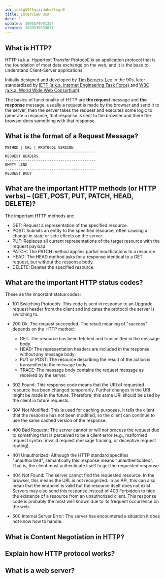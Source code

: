 ```yaml
---
id: icxlg59f5qizidohx3lcgn0
title: Interview Q&A
desc: ''
updated: 1695574901354
created: 1693539983871
---
```


## What is HTTP?
HTTP (a.k.a. Hypertext Transfer Protocol) is an application protocol that is the foundation of most data exchange on the web, and it is the base to understand Client-Server applications.

Initially designed and developed by [Tim Berners-Lee](https://es.wikipedia.org/wiki/Tim_Berners-Lee) in the 90s, later standardized by [IETF (a.k.a. Internet Engineering Task Force)](https://www.ietf.org/) and [W3C (a.k.a. World Wide Web Consortium)](https://www.w3.org/).

The basics of functionality of HTTP are **the request** message and **the response** message, usually a request is made by the browser and send it to the server, then the server takes the request and executes some logic to generate a response, that response is sent to the browser and there the browser does something with that response.

## What is the format of a Request Message?

```text
METHOD | URL | PROTOCOL VERSION
-----------------------------------------
REQUEST HEADERS
-----------------------------------------
EMPTY LINE
-----------------------------------------
REQUEST BODY
```

## What are the important HTTP methods (or HTTP verbs) – (GET, POST, PUT, PATCH, HEAD, DELETE)?
The important HTTP methods are:

- GET: Request a representation of the specified resource.
- POST: Submits an entity to the specified resource, often causing a change in state or side effects on the server.
- PUT: Replaces all current representations of the target resource with the request payload.
- PATCH: The PATCH method applies partial modifications to a resource.
- HEAD: The HEAD method asks for a response identical to a GET request, but without the response body.
- DELETE: Deletes the specified resource.
## What are the important HTTP status codes?
These ae the important status codes:

- 101 Switching Protocols: This code is sent in response to an Upgrade request header from the client and indicates the protocol the server is switching to.

- 200 Ok: The request succeeded. The result meaning of "success" depends on the HTTP method:
    - GET: The resource has been fetched and transmitted in the message body.
    - HEAD: The representation headers are included in the response without any message body.
    - PUT or POST: The resource describing the result of the action is transmitted in the message body.
    - TRACE: The message body contains the request message as received by the server.

- 302 Found: This response code means that the URI of requested resource has been changed temporarily. Further changes in the URI might be made in the future. Therefore, this same URI should be used by the client in future requests.

- 304 Not Modified: This is used for caching purposes. It tells the client that the response has not been modified, so the client can continue to use the same cached version of the response.

- 400 Bad Request: The server cannot or will not process the request due to something that is perceived to be a client error (e.g., malformed request syntax, invalid request message framing, or deceptive request routing).

- 401 Unauthorized: Although the HTTP standard specifies "unauthorized", semantically this response means "unauthenticated". That is, the client must authenticate itself to get the requested response.

- 404 Not Found: The server cannot find the requested resource. In the browser, this means the URL is not recognized. In an API, this can also mean that the endpoint is valid but the resource itself does not exist. Servers may also send this response instead of 403 Forbidden to hide the existence of a resource from an unauthorized client. This response code is probably the most well known due to its frequent occurrence on the web.

- 500 Internal Server Error: The server has encountered a situation it does not know how to handle.

## What is Content Negotiation in HTTP?

## Explain how HTTP protocol works?

## What is a web server?